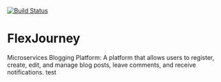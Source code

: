 [![Build Status](https://dev.azure.com/NET-FlexJourney/FlexJourney/_apis/build/status%2Folehcollins.FlexJourney?branchName=main)](https://dev.azure.com/NET-FlexJourney/FlexJourney/_build/latest?definitionId=1&branchName=main)

# FlexJourney

Microservices Blogging Platform: A platform that allows users to register, create, edit, and manage blog posts, leave comments, and receive notifications. test
